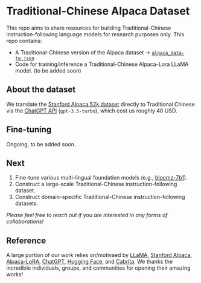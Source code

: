 # Traditional-Chinese Alpaca Dataset

This repo aims to share resources for building Traditional-Chinese instruction-following language models for research purposes only. This repo contains:
  - A Traditional-Chinese version of the Alpaca dataset -> [```alpaca_data-tw.json```](../blob/master/)
  - Code for training/inference a Traditional-Chinese Alpaca-Lora LLaMA model. (to be added soon)
  
## About the dataset
We translate the [Stanford Alpaca 52k dataset](https://github.com/tatsu-lab/stanford_alpaca/blob/main/alpaca_data.json) directly to Traditional Chinese via the [ChatGPT API](https://platform.openai.com/docs/guides/chat) (```gpt-3.5-turbo```), which cost us roughly 40 USD.

## Fine-tuning
Ongoing, to be added soon.

## Next
1. Fine-tune various multi-lingual foundation models (e.g., [bloomz-7b1](https://huggingface.co/bigscience/bloomz-7b1)).
2. Construct a large-scale Traditional-Chinese instruction-following dataset. 
2. Construct domain-specific Traditional-Chinese instruction-following datasets.

*Please feel free to reach out if you are interested in any forms of collaborations!*

## Reference
A large portion of our work relies on/motivaed by [LLaMA](https://arxiv.org/abs/2302.13971), [Stanford Alpaca](https://github.com/tatsu-lab/stanford_alpaca), [Alpaca-LoRA](https://github.com/tloen/alpaca-lora), [ChatGPT](https://openai.com/blog/chatgpt), [Hugging Face](https://huggingface.co/), and [Cabrita](https://github.com/22-hours/cabrita).
We thanks the incredible individuals, groups, and communities for opening their amazing works!
